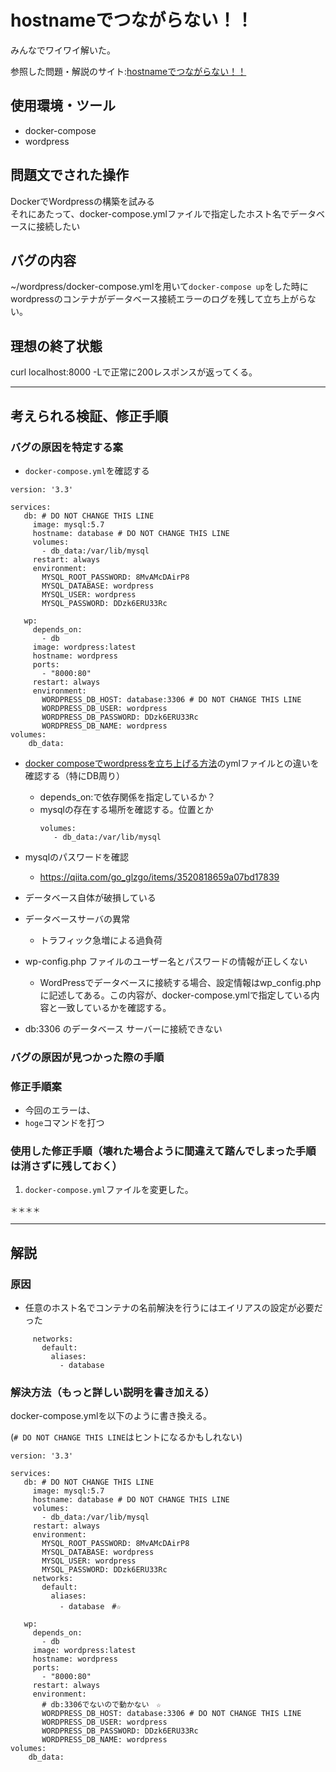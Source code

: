 # hostnameでつながらない！！
みんなでワイワイ解いた。

参照した問題・解説のサイト:[hostnameでつながらない！！](https://blog.icttoracon.net/2020/11/02/hostname%e3%81%a7%e3%81%a4%e3%81%aa%e3%81%8c%e3%82%89%e3%81%aa%e3%81%84%ef%bc%81%ef%bc%81/)

## 使用環境・ツール
- docker-compose
- wordpress

## 問題文でされた操作
DockerでWordpressの構築を試みる  
それにあたって、docker-compose.ymlファイルで指定したホスト名でデータベースに接続したい

## バグの内容
~/wordpress/docker-compose.ymlを用いて`docker-compose up`をした時にwordpressのコンテナがデータベース接続エラーのログを残して立ち上がらない。

## 理想の終了状態
curl localhost:8000 -Lで正常に200レスポンスが返ってくる。

----

## 考えられる検証、修正手順
### バグの原因を特定する案
- `docker-compose.yml`を確認する
```
version: '3.3'
 
services:
   db: # DO NOT CHANGE THIS LINE
     image: mysql:5.7
     hostname: database # DO NOT CHANGE THIS LINE
     volumes:
       - db_data:/var/lib/mysql
     restart: always
     environment:
       MYSQL_ROOT_PASSWORD: 8MvAMcDAirP8
       MYSQL_DATABASE: wordpress
       MYSQL_USER: wordpress
       MYSQL_PASSWORD: DDzk6ERU33Rc
 
   wp:
     depends_on:
       - db
     image: wordpress:latest
     hostname: wordpress
     ports:
       - "8000:80"
     restart: always
     environment:
       WORDPRESS_DB_HOST: database:3306 # DO NOT CHANGE THIS LINE
       WORDPRESS_DB_USER: wordpress
       WORDPRESS_DB_PASSWORD: DDzk6ERU33Rc
       WORDPRESS_DB_NAME: wordpress
volumes:
    db_data:

```

- [docker composeでwordpressを立ち上げる方法](https://docs.docker.com/samples/wordpress/)のymlファイルとの違いを確認する（特にDB周り）
    - depends_on:で依存関係を指定しているか？
    - mysqlの存在する場所を確認する。位置とか
        ```  
        volumes:
           - db_data:/var/lib/mysql
        ```
- mysqlのパスワードを確認
    - https://qiita.com/go_glzgo/items/3520818659a07bd17839
- データベース自体が破損している
- データベースサーバの異常
    - トラフィック急増による過負荷
- wp-config.php ファイルのユーザー名とパスワードの情報が正しくない
    - WordPressでデータベースに接続する場合、設定情報はwp_config.phpに記述してある。この内容が、docker-compose.ymlで指定している内容と一致しているかを確認する。


- db:3306 のデータベース サーバーに接続できない

### バグの原因が見つかった際の手順


### 修正手順案
- 今回のエラーは、
- `hoge`コマンドを打つ

### 使用した修正手順（壊れた場合ように間違えて踏んでしまった手順は消さずに残しておく）
1. `docker-compose.yml`ファイルを変更した。
```
＊＊＊＊
```

---- 

## 解説

### 原因
- 任意のホスト名でコンテナの名前解決を行うにはエイリアスの設定が必要だった
```
     networks:
       default:
         aliases:
           - database
```

### 解決方法（もっと詳しい説明を書き加える）

docker-compose.ymlを以下のように書き換える。

(`# DO NOT CHANGE THIS LINE`はヒントになるかもしれない)

```
version: '3.3'
 
services:
   db: # DO NOT CHANGE THIS LINE
     image: mysql:5.7
     hostname: database # DO NOT CHANGE THIS LINE
     volumes:
       - db_data:/var/lib/mysql
     restart: always
     environment:
       MYSQL_ROOT_PASSWORD: 8MvAMcDAirP8
       MYSQL_DATABASE: wordpress
       MYSQL_USER: wordpress
       MYSQL_PASSWORD: DDzk6ERU33Rc
     networks:
       default:
         aliases:
           - database　#☆
 
   wp:
     depends_on:
       - db
     image: wordpress:latest
     hostname: wordpress
     ports:
       - "8000:80"
     restart: always
     environment:
       # db:3306でないので動かない　☆
       WORDPRESS_DB_HOST: database:3306 # DO NOT CHANGE THIS LINE
       WORDPRESS_DB_USER: wordpress
       WORDPRESS_DB_PASSWORD: DDzk6ERU33Rc
       WORDPRESS_DB_NAME: wordpress
volumes:
    db_data:
```